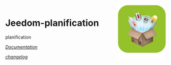 <img align="right" src="plugin_info/planification_icon.png" width="150">

# Jeedom-planification

planification

*[Documentation](docs/changelog.md)*

*[changelog](https://kiboost.github.io/jeedom_docs/plugins/planification/fr_FR/changelog.html)*


